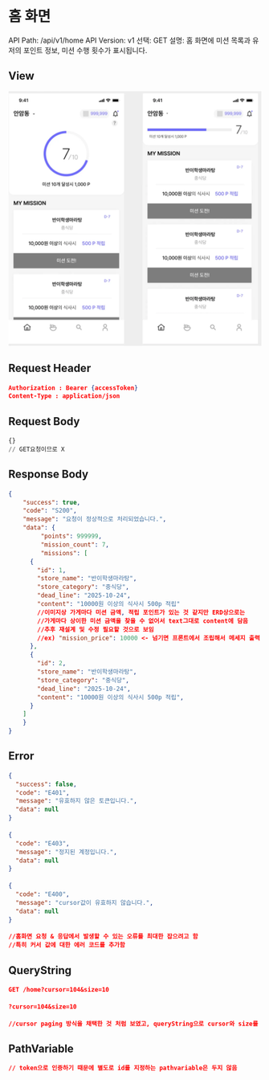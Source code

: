 # 홈 화면

API Path: /api/v1/home
API Version: v1
선택: GET
설명: 홈 화면에 미션 목록과 유저의 포인트 정보, 미션 수행 횟수가 표시됩니다.

## **View**

![image.png](%ED%99%88%20%ED%99%94%EB%A9%B4%20280b57f4596b81c3b282ccfb85b4413b/a5d002d1-51e7-4fb4-ad75-56f136574e3a.png)

## Request Header

```json
Authorization : Bearer {accessToken}
Content-Type : application/json
```

## Request Body

```sql
{}
// GET요청이므로 X
```

## Response Body

```json
{
	"success": true,
	"code": "S200",
	"message": "요청이 정상적으로 처리되었습니다.",
	"data": {
		 "points": 999999,
		 "mission_count": 7,
		 "missions": [
      {
        "id": 1,
        "store_name": "반이학생마라탕",
        "store_category": "중식당",
        "dead_line": "2025-10-24",
        "content": "10000원 이상의 식사시 500p 적립"
        //이미지상 가게마다 미션 금액, 적립 포인트가 있는 것 같지만 ERD상으로는 
        //가게마다 상이한 미션 금액을 찾을 수 없어서 text그대로 content에 담음
        //추후 재설계 및 수정 필요할 것으로 보임
        //ex) "mission_price": 10000 <- 넘기면 프론트에서 조립해서 메세지 출력
      },
      {
        "id": 2,
        "store_name": "반이학생마라탕",
        "store_category": "중식당",
        "dead_line": "2025-10-24",
        "content": "10000원 이상의 식사시 500p 적립",
      }
    ]
	}
}
```

## Error

```json
{
  "success": false,
  "code": "E401",
  "message": "유효하지 않은 토큰입니다.",
  "data": null
}

{
  "code": "E403",
  "message": "정지된 계정입니다.",
  "data": null
}

{
  "code": "E400",
  "message": "cursor값이 유효하지 않습니다.",
  "data": null
}

//홈화면 요청 & 응답에서 발생할 수 있는 오류를 최대한 잡으려고 함
//특히 커서 값에 대한 에러 코드를 추가함

```

## QueryString

```json
GET /home?cursor=104&size=10

?cursor=104&size=10

//cursor paging 방식을 채택한 것 처럼 보였고, queryString으로 cursor와 size를 넘김

```

## PathVariable

```json
// token으로 인증하기 때문에 별도로 id를 지정하는 pathvariable은 두지 않음
```